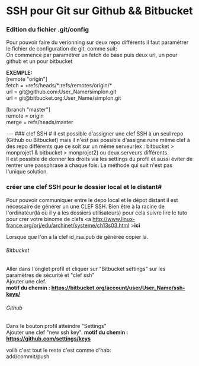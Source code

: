 
SSH pour Git sur Github && Bitbucket
==

### Edition du fichier .git/config #
Pour pouvoir faire du verionning sur deux repo différents il faut paramétrer le fichier de configuration de git. comme suit: <br />
On commence par paramétrer un fetch de base
puis deux url, un pour github et un pour bitbucket <br/>
<p>
<strong> EXEMPLE:</strong><br/>
[remote "origin"]<br/>
	fetch = +refs/heads/*:refs/remotes/origin/*<br/>
	url = git@github.com:User_Name/simplon.git<br/>
	url = git@bitbucket.org:User_Name/simplon.git<br/>
</p>
<p>[branch "master"]<br/>
	remote = origin<br/>
	merge = refs/heads/master<br/>
</p>
---
### clef SSH #
Il est possible d'assigner une clef SSH à un seul repo (Github ou Bitbucket) mais il n'est pas possible d'assigne rune même clef à des repo différents que ce soit sur un même serveur(ex : bitbucket > monprojet1 & bitbucket > monprojet2) ou deux serveurs différents. <br />
Il est possible de donner les droits via les settings du profil et aussi éviter de rentrer une passphrase à chaque fois.
La méthode qui suit n'est pas l'unique solution.

### créer une clef SSH pour le dossier local et le distant#
Pour pouvoir communiquer entre le depo local et le dépot distant il est nécessaire de générer un une CLEF SSH. Bien être à la racine de l'ordinateur(là où il y a les dossiers utilisateurs)
pour cela suivre lire le tuto pour crer votre binome de clefs
<a http://www.linux-france.org/prj/edu/archinet/systeme/ch13s03.html ><strong>ici</strong></a><br />

Lorsque que l'on a la clef id_rsa.pub de générée copier la. <br />
###### Bitbucket #
Aller dans l'onglet profil et cliquer sur "Bitbucket  settings" sur les paramètres de sécurité et "clef ssh" <br />
Ajouter une clef. <br />
<strong>motif du chemin :  https://bitbucket.org/account/user/User_Name/ssh-keys/  </strong> <br />

###### Github #
Dans le bouton profil atteindre "Settings" <br />
Ajouter une clef "new ssh key".
<strong>motif du chemin :
https://github.com/settings/keys</strong>

voilà c'est tout le reste c'est comme d'hab: <br />
add/commit/push
